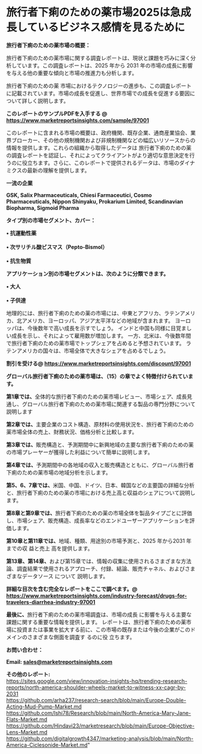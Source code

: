# 旅行者下痢のための薬市場2025は急成長しているビジネス感情を見るために

<strong><b>旅行者下痢のための薬市場の概要：</b></strong>

旅行者下痢のための薬市場に関する調査レポートは、現状と課題を巧みに深く分析しています。この調査レポートは、2025 年から 2031 年の市場の成長に影響を与える他の重要な傾向と市場の推進力も分析します。

旅行者下痢のための薬 市場におけるテクノロジーの進歩も、この調査レポートに記載されています。市場の成長を促進し、世界市場での成長を促進する要因について詳しく説明します。

<strong>このレポートのサンプルPDFを入手する @ <a href=https://www.marketreportsinsights.com/sample/97001>https://www.marketreportsinsights.com/sample/97001</a></strong>

このレポートに含まれる市場の概要は、政府機関、既存企業、通商産業協会、業界ブローカー、その他の規制機関および非規制機関などの幅広いリソースからの情報を提供します。これらの組織から取得したデータは 旅行者下痢のための薬 の調査レポートを認証し、それによってクライアントがより適切な意思決定を行うのに役立ちます。さらに、このレポートで提供されるデータは、市場のダイナミクスの最新の理解を提供します。

<strong>一流の企業</strong>

<strong><b>GSK, Salix Pharmaceuticals, Chiesi Farmaceutici, Cosmo Pharmaceuticals, Nippon Shinyaku, Prokarium Limited, Scandinavian Biopharma, Sigmoid Pharma</b></strong>

<strong><b>タイプ別の市場セグメント、カバー：</b></strong>

<strong>• 抗運動性薬<br><br>• 次サリチル酸ビスマス（Pepto-Bismol）<br><br>• 抗生物質</strong>

<strong><b>アプリケーション別の市場セグメントは、次のように分類できます。</b></strong>

<strong>• 大人<br><br>• 子供達</strong>

 地理的には、旅行者下痢のための薬の市場には、中東とアフリカ、ラテンアメリカ、北アメリカ、ヨーロッパ、アジア太平洋などの地域が含まれます。 ヨーロッパは、今後数年で高い成長を示すでしょう。 インドと中国も同様に目覚ましい成長を示し、それによって雇用数が増加します。 一方、北米は、今後数年間で旅行者下痢のための薬市場でトップシェアを占めると予想されています。 ラテンアメリカの国々は、市場全体で大きなシェアを占めるでしょう。

<strong>割引を受ける@ <a href=https://www.marketreportsinsights.com/discount/97001>https://www.marketreportsinsights.com/discount/97001</a></strong>

<strong><b>グローバル旅行者下痢のための薬市場は、（15）の章でよく特徴付けられています。</b></strong>

<strong><b>第</b></strong><strong><b>1章では、</b></strong>全体的な旅行者下痢のための薬市場レビュー、市場シェア、成長見通し、グローバル旅行者下痢のための薬市場に関連する製品の専門分野について説明します

<strong><b>第2章では、</b></strong>主要企業のコスト構造、原材料の使用状況を、旅行者下痢のための薬市場全体の売上、財務状況、価格分析と比較します。

<strong><b>第3章では、</b></strong>販売構造と、予測期間中に新興地域の主要な旅行者下痢のための薬の市場プレーヤーが獲得した利益について簡単に説明します。

<strong><b>第4章では、</b></strong>予測期間中の各地域の収入と販売構造とともに、グローバル旅行者下痢のための薬市場の地域分析を示します。

<strong><b>第5、6、7章では、</b></strong>米国、中国、ドイツ、日本、韓国などの主要国の詳細な分析と、旅行者下痢のための薬の市場における売上高と収益のシェアについて説明します。

<strong><b>第8章と第9章では、</b></strong>旅行者下痢のための薬の市場全体を製品タイプごとに評価し、市場シェア、販売構造、成長率などのエンドユーザーアプリケーションを評価します。

<strong><b>第10章と第11章では、</b></strong>地域、種類、用途別の市場予測と、2025 年から2031 年までの収 益と売上 高を提供します。

<strong><b>第13章、第14章、</b></strong>および第15章では、情報の収集に使用されるさまざまな方法論、調査結果で使用されるアプローチ、付録、結論、販売チャネル、およびさまざまなデータソース について 説明します。

<strong>詳細な目次を含む完全なレポートをここで調べます。@ <a href=https://www.marketreportsinsights.com/industry-forecast/drugs-for-travelers-diarrhea-industry-97001>https://www.marketreportsinsights.com/industry-forecast/drugs-for-travelers-diarrhea-industry-97001</a></strong>

<strong><b>最後に、</b></strong>旅行者下痢のための薬市場調査は、市場の成長 に影響を</a>与える主要な課題に関する重要な情報を提供します。 レポートは、旅行者下痢のための薬市場に投資または事業を拡大する前に、この市場の既存または今後の企業がこのドメインのさまざまな側面を調査す るのに役 立ちます。

<strong><b>お問い合わせ：</b></strong>

<strong>Email: </strong><a href=mailto:sales@marketreportsinsights.com><strong>sales@marketreportsinsights.com</strong></a>

<strong>その他のレポート:</strong>
<br>
<a href=https://sites.google.com/view/innovation-insights-hq/trending-research-reports/north-america-shoulder-wheels-market-to-witness-xx-cagr-by-2031>https://sites.google.com/view/innovation-insights-hq/trending-research-reports/north-america-shoulder-wheels-market-to-witness-xx-cagr-by-2031</a>
<br>
<a href=https://github.com/arha237/research-search/blob/main/Europe-Double-Acting-Mud-Pump-Market.md>https://github.com/arha237/research-search/blob/main/Europe-Double-Acting-Mud-Pump-Market.md</a>
<br>
<a href=https://github.com/Ishi78/Research/blob/main/North-America-Mary-Jane-Flats-Market.md>https://github.com/Ishi78/Research/blob/main/North-America-Mary-Jane-Flats-Market.md</a>
<br>
<a href=https://github.com/Hindavi23/marketresearch/blob/main/Europe-Objective-Lens-Market.md>https://github.com/Hindavi23/marketresearch/blob/main/Europe-Objective-Lens-Market.md</a>
<br>
<a href=https://github.com/digitalgrowth4347/marketing-analysis/blob/main/North-America-Ciclesonide-Market.md>https://github.com/digitalgrowth4347/marketing-analysis/blob/main/North-America-Ciclesonide-Market.md</a>"
